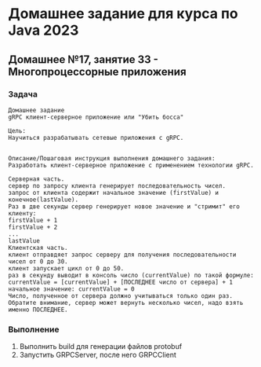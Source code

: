 
# Домашнее задание для курса по Java 2023
## Домашнее №17, занятие 33 - Многопроцессорные приложения
### Задача

    Домашнее задание
    gRPC клиент-серверное приложение или "Убить босса"
    
    Цель:
    Научиться разрабатывать сетевые приложения с gRPC.
    
    
    Описание/Пошаговая инструкция выполнения домашнего задания:
    Разработать клиент-серверное приложение с применением технологии gRPC.
    
    Серверная часть.
    сервер по запросу клиента генерирует последовательность чисел.
    запрос от клиента содержит начальное значение (firstValue) и конечное(lastValue).
    Раз в две секунды сервер генерирует новое значение и "стримит" его клиенту:
    firstValue + 1
    firstValue + 2
    ...
    lastValue
    Клиентская часть.
    клиент отправдяет запрос серверу для получения последовательности чисел от 0 до 30.
    клиент запускает цикл от 0 до 50.
    раз в секунду выводит в консоль число (currentValue) по такой формуле:
    currentValue = [currentValue] + [ПОСЛЕДНЕЕ число от сервера] + 1
    начальное значение: currentValue = 0
    Число, полученное от сервера должно учитываться только один раз.
    Обратите внимание, сервер может вернуть несколько чисел, надо взять именно ПОСЛЕДНЕЕ.

### Выполнение
1. Выполнить build для генерации файлов protobuf
2. Запустить GRPCServer, после него GRPCClient
